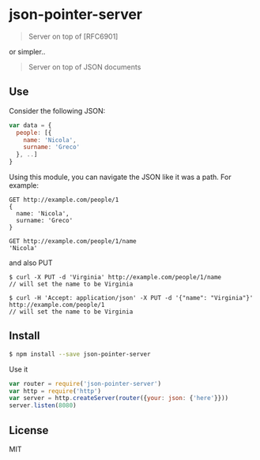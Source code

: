 # json-pointer-server
> Server on top of [RFC6901]

or simpler..

> Server on top of JSON documents

## Use

Consider the following JSON:

```javascript
var data = {
  people: [{
    name: 'Nicola',
    surname: 'Greco'
  }, ..]
}
```

Using this module, you can navigate the JSON like it was a path. For example:

```
GET http://example.com/people/1
{
  name: 'Nicola',
  surname: 'Greco'
}
```

```
GET http://example.com/people/1/name
'Nicola'
```

and also PUT

```
$ curl -X PUT -d 'Virginia' http://example.com/people/1/name
// will set the name to be Virginia
```

```
$ curl -H 'Accept: application/json' -X PUT -d '{"name": "Virginia"}' http://example.com/people/1
// will set the name to be Virginia
```

## Install

```bash
$ npm install --save json-pointer-server
```

Use it

```javascript
var router = require('json-pointer-server')
var http = require('http')
var server = http.createServer(router({your: json: {'here'}}))
server.listen(8080)
```

## License

MIT